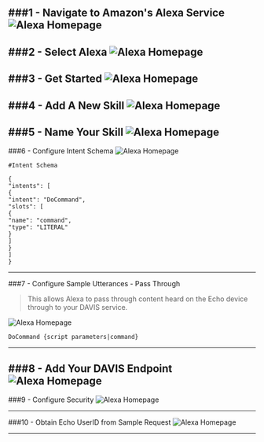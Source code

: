 
###1 - Navigate to Amazon's Alexa Service
![Alexa Homepage](https://s3.amazonaws.com/davis-project/docs/alex-token-1.png)
---
###2 - Select Alexa
![Alexa Homepage](https://s3.amazonaws.com/davis-project/docs/alex-token-2.png)
---
###3 - Get Started
![Alexa Homepage](https://s3.amazonaws.com/davis-project/docs/alex-token-3.png)
---
###4 - Add A New Skill
![Alexa Homepage](https://s3.amazonaws.com/davis-project/docs/alex-token-4.png)
---
###5 - Name Your Skill
![Alexa Homepage](https://s3.amazonaws.com/davis-project/docs/alex-token-5.png)
---
###6 - Configure Intent Schema
![Alexa Homepage](https://s3.amazonaws.com/davis-project/docs/alex-token-6.png)

````
#Intent Schema

{
"intents": [
{
"intent": "DoCommand",
"slots": [
{
"name": "command",
"type": "LITERAL"
}
]
}
]
}
````
---
###7 - Configure Sample Utterances - Pass Through

> This allows Alexa to pass through content heard on the Echo device through to your DAVIS service.

![Alexa Homepage](https://s3.amazonaws.com/davis-project/docs/alex-token-7.png)

````
DoCommand {script parameters|command}
````
---
###8 - Add Your DAVIS Endpoint 
![Alexa Homepage](https://s3.amazonaws.com/davis-project/docs/alex-token-8.png)
---
###9 - Configure Security
![Alexa Homepage](https://s3.amazonaws.com/davis-project/docs/alex-token-9.png)

---
###10 - Obtain Echo UserID from Sample Request
![Alexa Homepage](https://s3.amazonaws.com/davis-project/docs/alex-token-10.png)

---
